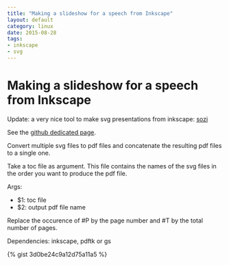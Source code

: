 ```yaml
---
title: "Making a slideshow for a speech from Inkscape"
layout: default
category: linux
date: 2015-08-28
tags:
- inkscape
- svg
---
```


# Making a slideshow for a speech from Inkscape

Update: a very nice tool to make svg presentations from inkscape: [sozi](http://sozi.baierouge.fr/)

See the [github dedicated page](https://github.com/bougui505/svg_to_pdf).

Convert multiple svg files to pdf files and concatenate the resulting pdf files to a single one.

Take a toc file as argument.
This file contains the names of the svg files in the order you want to produce the pdf file.

Args:

- $1: toc file
- $2: output pdf file name

Replace the occurence of #P by the page number and #T by the total number of pages.

Dependencies: inkscape, pdftk or gs

{% gist 3d0be24c9a12d75a11a5 %}
